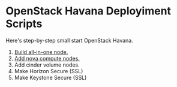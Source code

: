 OpenStack Havana Deployiment Scripts
=============

Here's step-by-step small start OpenStack Havana.

1. [Build all-in-one node.](http://kjtanaka.github.io/deploy_havana/all_in_one.html)
2. [Add nova compute nodes.](http://kjtanaka.github.io/deploy_havana/add_compute.html)
3. Add cinder volume nodes.
4. Make Horizon Secure (SSL)
5. Make Keystone Secure (SSL)
